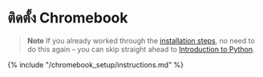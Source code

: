 # ติดตั้ง Chromebook

> **Note** If you already worked through the [installation steps](../installation/README.md), no need to do this again – you can skip straight ahead to [Introduction to Python](../python_introduction/README.md).

{% include "/chromebook_setup/instructions.md" %}
